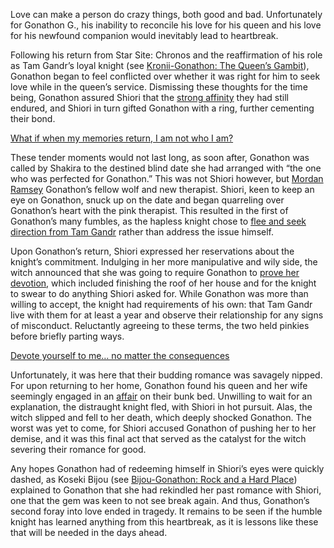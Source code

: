 <!-- title: The Witch’s Trials -->

Love can make a person do crazy things, both good and bad. Unfortunately for Gonathon G., his inability to reconcile his love for his queen and his love for his newfound companion would inevitably lead to heartbreak. 

Following his return from Star Site: Chronos and the reaffirmation of his role as Tam Gandr’s loyal knight (see [Kronii-Gonathon: The Queen’s Gambit](#edge:kronii-gigi)), Gonathon began to feel conflicted over whether it was right for him to seek love while in the queen’s service. Dismissing these thoughts for the time being, Gonathon assured Shiori that the [strong affinity](https://youtu.be/BSPi8sTHdAY?t=2h50m6s) they had still endured, and Shiori in turn gifted Gonathon with a ring, further cementing their bond. 

[What if when my memories return, I am not who I am?](#embed:https://youtu.be/BSPi8sTHdAY?t=2h52m33s)

These tender moments would not last long, as soon after, Gonathon was called by Shakira to the destined blind date she had arranged with “the one who was perfected for Gonathon.” This was not Shiori however, but [Mordan Ramsey](https://youtu.be/BSPi8sTHdAY?t=3h11m48s) Gonathon’s fellow wolf and new therapist. Shiori, keen to keep an eye on Gonathon, snuck up on the date and began quarreling over Gonathon’s heart with the pink therapist. This resulted in the first of Gonathon’s many fumbles, as the hapless knight chose to [flee and seek direction from Tam Gandr](https://youtu.be/BSPi8sTHdAY?t=3h18m18s) rather than address the issue himself. 

Upon Gonathon’s return, Shiori expressed her reservations about the knight’s commitment. Indulging in her more manipulative and wily side, the witch announced that she was going to require Gonathon to [prove her devotion](https://youtu.be/BSPi8sTHdAY?t=3h39m36s), which included finishing the roof of her house and for the knight to swear to do anything Shiori asked for. While Gonathon was more than willing to accept, the knight had requirements of his own: that Tam Gandr live with them for at least a year and observe their relationship for any signs of misconduct. Reluctantly agreeing to these terms, the two held pinkies before briefly parting ways. 

[Devote yourself to me… no matter the consequences](#embed:https://youtu.be/BSPi8sTHdAY?t=3h51m2s)

Unfortunately, it was here that their budding romance was savagely nipped. For upon returning to her home, Gonathon found his queen and her wife seemingly engaged in an [affair](https://youtu.be/BSPi8sTHdAY?t=4h31m02s) on their bunk bed. Unwilling to wait for an explanation, the distraught knight fled, with Shiori in hot pursuit. Alas, the witch slipped and fell to her death, which deeply shocked Gonathon. The worst was yet to come, for Shiori accused Gonathon of pushing her to her demise, and it was this final act that served as the catalyst for the witch severing their romance for good. 

Any hopes Gonathon had of redeeming himself in Shiori’s eyes were quickly dashed, as Koseki Bijou (see [Bijou-Gonathon: Rock and a Hard Place](#edge:gigi-bijou)) explained to Gonathon that she had rekindled her past romance with Shiori, one that the gem was keen to not see break again. And thus, Gonathon’s second foray into love ended in tragedy. It remains to be seen if the humble knight has learned anything from this heartbreak, as it is lessons like these that will be needed in the days ahead.